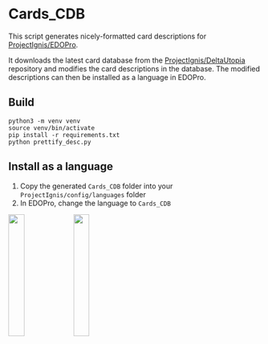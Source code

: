 # Cards_CDB

This script generates nicely-formatted card descriptions for [ProjectIgnis/EDOPro](https://github.com/ProjectIgnis/EDOPro). 

It downloads the latest card database from the [ProjectIgnis/DeltaUtopia](https://github.com/ProjectIgnis/DeltaUtopia) repository and modifies the card descriptions in the database. The modified descriptions can then be installed as a language in EDOPro. 

## Build
```
python3 -m venv venv
source venv/bin/activate
pip install -r requirements.txt
python prettify_desc.py
```

## Install as a language
1. Copy the generated `Cards_CDB` folder into your `ProjectIgnis/config/languages` folder
2. In EDOPro, change the language to `Cards_CDB`

<img src="https://user-images.githubusercontent.com/14916525/106236061-12b3e680-61ca-11eb-8615-a364e29355dc.PNG" width="25%" height="25%"/>
<img src="https://user-images.githubusercontent.com/14916525/106236064-147daa00-61ca-11eb-87e6-90c24510de14.PNG" width="25%" height="25%"/>
